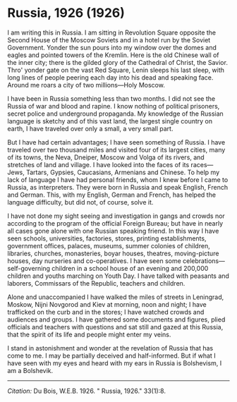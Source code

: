 <!--
title:   Russia, 1926
author:  Du Bois, W.E.B.
journal: The Crisis
year:    1926
volume:  33
issue:   1
pages:   8
-->
# Russia, 1926 (1926)

I am writing this in Russia. I am sitting in Revolution Square opposite the Second House of the Moscow Soviets and in a hotel run by the Soviet Government. Yonder the sun pours into my window over the domes and eagles and pointed towers of the Kremlin. Here is the old Chinese wall of the inner city; there is the gilded glory of the Cathedral of Christ, the Savior. Thro' yonder gate on the vast Red Square, Lenin sleeps his last sleep, with long lines of people peering each day into his dead and speaking face. Around me roars a city of two millions—Holy Moscow.

I have been in Russia something less than two months. I did not see the Russia of war and blood and rapine. I know nothing of political prisoners, secret police and underground propaganda. My knowledge of the Russian language is sketchy and of this vast land, the largest single country on earth, I have traveled over only a small, a very small part.

But I have had certain advantages; I have seen something of Russia. I have traveled over two thousand miles and visited four of its largest cities, many of its towns, the Neva, Dneiper, Moscow and Volga of its rivers, and stretches of land and village. I have looked into the faces of its races—Jews, Tartars, Gypsies, Caucasians, Armenians and Chinese. To help my lack of language I have had personal friends, whom I knew before I came to Russia, as interpreters. They were born in Russia and speak English, French and German. This, with my English, German and French, has helped the language difficulty, but did not, of course, solve it.

I have not done my sight seeing and investigation in gangs and crowds nor according to the program of the official Foreign Bureau; but have in nearly all cases gone alone with one Russian speaking friend. In this way I have seen schools, universities, factories, stores, printing establishments, government offices, palaces, museums, summer colonies of children, libraries, churches, monasteries, boyar houses, theatres, moving-picture houses, day nurseries and co-operatives. I have seen some celebrations—self-governing children in a school house of an evening and 200,000 children and youths marching on Youth Day. I have talked with peasants and laborers, Commissars of the Republic, teachers and children.

Alone and unaccompanied I have walked the miles of streets in Leningrad, Moskow, Nijni Novgorod and Kiev at morning, noon and night; I have trafficked on the curb and in the stores; I have watched crowds and audiences and groups. I have gathered some documents and figures, plied officials and teachers with questions and sat still and gazed at this Russia, that the spirit of its life and people might enter my veins.

I stand in astonishment and wonder at the revelation of Russia that has come to me. I may be partially deceived and half-informed. But if what I have seen with my eyes and heard with my ears in Russia is Bolshevism, I am a Bolshevik.

________________
*Citation:* Du Bois, W.E.B. 1926. " Russia, 1926."  33(1):8.